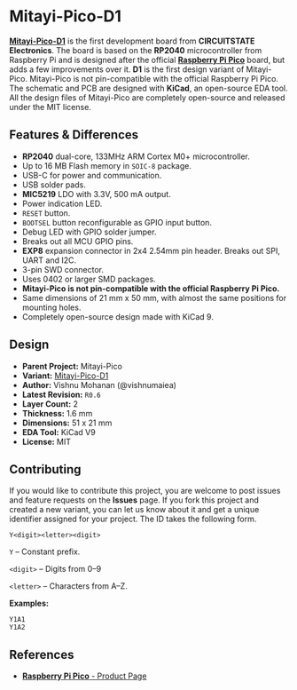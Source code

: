 
# Mitayi-Pico-D1

[**Mitayi-Pico-D1**](https://github.com/CIRCUITSTATE/Mitayi-Pico-RP2040) is the first development board from **CIRCUITSTATE Electronics**. The board is based on the **RP2040** microcontroller from Raspberry Pi and is designed after the official [**Raspberry Pi Pico**](https://www.raspberrypi.com/products/raspberry-pi-pico/) board, but adds a few improvements over it. **D1** is the first design variant of Mitayi-Pico. Mitayi-Pico is not pin-compatible with the official Raspberry Pi Pico. The schematic and PCB are designed with **KiCad**, an open-source EDA tool. All the design files of Mitayi-Pico are completely open-source and released under the MIT license.

## Features & Differences

- **RP2040** dual-core, 133MHz ARM Cortex M0+ microcontroller.
- Up to 16 MB Flash memory in `SOIC-8` package.
- USB-C for power and communication.
- USB solder pads.
- **MIC5219** LDO with 3.3V, 500 mA output.
- Power indication LED.
- `RESET` button.
- `BOOTSEL` button reconfigurable as GPIO input button.
- Debug LED with GPIO solder jumper.
- Breaks out all MCU GPIO pins.
- **EXP8** expansion connector in 2x4 2.54mm pin header. Breaks out SPI, UART and I2C.
- 3-pin SWD connector.
- Uses 0402 or larger SMD packages.
- **Mitayi-Pico is not pin-compatible with the official Raspberry Pi Pico.**
- Same dimensions of 21 mm x 50 mm, with almost the same positions for mounting holes.
- Completely open-source design made with KiCad 9.

## Design

- **Parent Project:** Mitayi-Pico
- **Variant:** [Mitayi-Pico-D1](https://github.com/CIRCUITSTATE/Mitayi-Pico-RP2040)
- **Author:** Vishnu Mohanan (@vishnumaiea)
- **Latest Revision:** `R0.6`
- **Layer Count:** 2
- **Thickness:** 1.6 mm
- **Dimensions:** 51 x 21 mm
- **EDA Tool:** KiCad V9
- **License:** MIT

## Contributing

If you would like to contribute this project, you are welcome to post issues and feature requests on the **Issues** page. If you fork this project and created a new variant, you can let us know about it and get a unique identifier assigned for your project. The ID takes the following form.

```
Y<digit><letter><digit>
```

`Y` – Constant prefix.

`<digit>` – Digits from 0–9

`<letter>` – Characters from A–Z.

**Examples:**

```
Y1A1
Y1A2
```

## References

- [**Raspberry Pi Pico** - Product Page](https://www.raspberrypi.com/products/raspberry-pi-pico/)